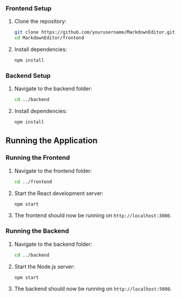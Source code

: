 ### Frontend Setup

1. Clone the repository:

   ```bash
   git clone https://github.com/yourusername/MarkdownEditor.git
   cd MarkdownEditor/frontend
   ```

2. Install dependencies:

   ```bash
   npm install
   ```

### Backend Setup

1. Navigate to the backend folder:

   ```bash
   cd ../backend
   ```

2. Install dependencies:

   ```bash
   npm install
   ```

## Running the Application

### Running the Frontend

1. Navigate to the frontend folder:

   ```bash
   cd ../frontend
   ```

2. Start the React development server:

   ```bash
   npm start
   ```

3. The frontend should now be running on `http://localhost:3000`.

### Running the Backend

1. Navigate to the backend folder:

   ```bash
   cd ../backend
   ```

2. Start the Node.js server:

   ```bash
   npm start
   ```

3. The backend should now be running on `http://localhost:5000`.
